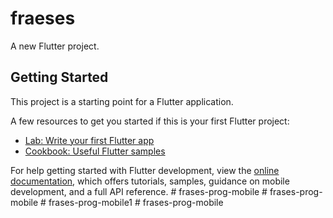 # fraeses

A new Flutter project.

## Getting Started

This project is a starting point for a Flutter application.

A few resources to get you started if this is your first Flutter project:

- [Lab: Write your first Flutter app](https://docs.flutter.dev/get-started/codelab)
- [Cookbook: Useful Flutter samples](https://docs.flutter.dev/cookbook)

For help getting started with Flutter development, view the
[online documentation](https://docs.flutter.dev/), which offers tutorials,
samples, guidance on mobile development, and a full API reference.
#   f r a s e s - p r o g - m o b i l e  
 #   f r a s e s - p r o g - m o b i l e  
 #   f r a s e s - p r o g - m o b i l e 1  
 #   f r a s e s - p r o g - m o b i l e  
 
